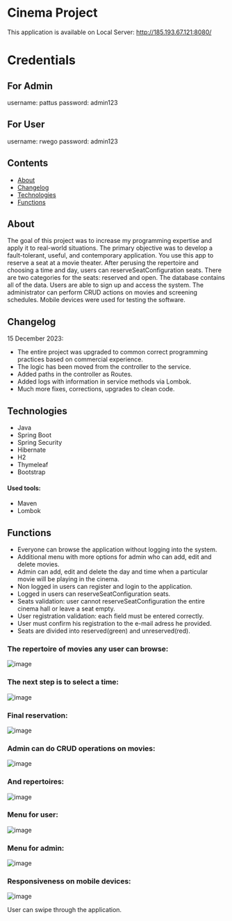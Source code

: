 # Cinema Project

This application is available on Local Server:
http://185.193.67.121:8080/

# Credentials
##  For Admin
username: pattus
password: admin123

## For User
username: rwego
password: admin123
</br>

## Contents
* [About](#about)
* [Changelog](#changelog)
* [Technologies](#technologies)
* [Functions](#functions)

## About
The goal of this project was to increase my programming expertise and apply it to real-world situations. The primary objective was to develop a fault-tolerant, useful, and contemporary application. You use this app to reserve a seat at a movie theater. After perusing the repertoire and choosing a time and day, users can reserveSeatConfiguration seats. There are two categories for the seats: reserved and open. The database contains all of the data. Users are able to sign up and access the system. The administrator can perform CRUD actions on movies and screening schedules. Mobile devices were used for testing the software.

## Changelog
15 December 2023:
- The entire project was upgraded to common correct programming practices based on commercial experience.
- The logic has been moved from the controller to the service.
- Added paths in the controller as Routes.
- Added logs with information in service methods via Lombok.
- Much more fixes, corrections, upgrades to clean code.

## Technologies
* Java
* Spring Boot
* Spring Security
* Hibernate
* H2
* Thymeleaf
* Bootstrap
#### Used tools:
* Maven
* Lombok


## Functions
- Everyone can browse the application without logging into the system.
- Additional menu with more options for admin who can add, edit and delete movies.
- Admin can add, edit and delete the day and time when a particular movie will be playing in the cinema.
- Non logged in users can register and login to the application.
- Logged in users can reserveSeatConfiguration seats.
- Seats validation: user cannot reserveSeatConfiguration the entire cinema hall or leave a seat empty.
- User registration validation: each field must be entered correctly.
- User must confirm his registration to the e-mail adress he provided.
- Seats are divided into reserved(green) and unreserved(red).

 
### The repertoire of movies any user can browse:

![image](https://github.com/pattusdev/Cinema-booking-system23738/assets/34842845/85af0a72-6be5-470c-83c5-789c916266a4)

 
### The next step is to select a time:

![image](https://github.com/pattusdev/Cinema-booking-system23738/assets/34842845/4fca58ef-5501-489c-9b17-fa7841c760bc)

 
 
### Final reservation:

![image](https://github.com/pattusdev/Cinema-booking-system23738/assets/34842845/248bb9f4-1ff1-409c-bb1a-3c545cbe7c1b)



### Admin can do CRUD operations on movies:

![image](https://github.com/pattusdev/Cinema-booking-system23738/assets/34842845/1af46096-bfa3-48b0-a173-5cbf3b542def)


### And repertoires:

![image](https://github.com/pattusdev/Cinema-booking-system23738/assets/34842845/e9f4ba31-08f4-40bb-89c3-141bbd18d885)



### Menu for user:

![image](https://github.com/pattusdev/Cinema-booking-system23738/assets/34842845/28bf63e5-161e-463d-88c5-a91c991226b4)


### Menu for admin:

![image](https://github.com/pattusdev/Cinema-booking-system23738/assets/34842845/d037d403-52a9-4fbf-a90a-ecf6e822f459)


### Responsiveness on mobile devices:

![image](https://github.com/pattusdev/Cinema-booking-system23738/assets/34842845/b7f86e16-eca0-41be-be9a-8c41a6344468)


User can swipe through the application.
